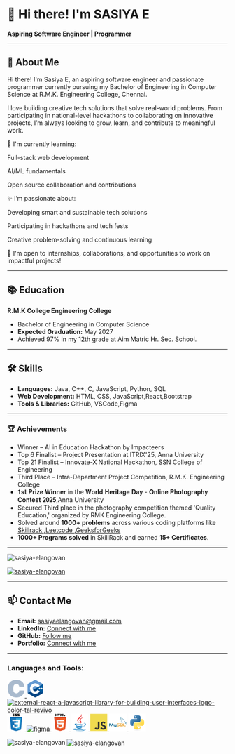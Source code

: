 # 👋 Hi there! I'm SASIYA E

**Aspiring Software Engineer | Programmer**

---

## 🎯 About Me
Hi there! I'm Sasiya E, an aspiring software engineer and passionate programmer currently pursuing my Bachelor of Engineering in Computer Science at R.M.K. Engineering College, Chennai.

I love building creative tech solutions that solve real-world problems. From participating in national-level hackathons to collaborating on innovative projects, I’m always looking to grow, learn, and contribute to meaningful work.

🌱 I'm currently learning:

Full-stack web development

AI/ML fundamentals

Open source collaboration and contributions

✨ I’m passionate about:

Developing smart and sustainable tech solutions

Participating in hackathons and tech fests

Creative problem-solving and continuous learning

🚀 I'm open to internships, collaborations, and opportunities to work on impactful projects!


---

## 📚 Education
**R.M.K College Engineering College**
- Bachelor of Engineering in Computer Science
- **Expected Graduation:** May 2027
- Achieved 97% in my 12th grade at Aim Matric Hr. Sec. School.
  
---

## 🛠️ Skills
- **Languages:** Java, C++, C, JavaScript, Python, SQL
- **Web Development:** HTML, CSS, JavaScript,React,Bootstrap
- **Tools & Libraries:**  GitHub, VSCode,Figma

---

### 🏆 Achievements
- Winner – AI in Education Hackathon by Impacteers
- Top 6 Finalist – Project Presentation at ITRIX'25, Anna University
- Top 21 Finalist – Innovate-X National Hackathon, SSN College of Engineering
- Third Place – Intra-Department Project Competition, R.M.K. Engineering College
- 𝟏𝐬𝐭 𝐏𝐫𝐢𝐳𝐞 𝐖𝐢𝐧𝐧𝐞𝐫 in the 𝐖𝐨𝐫𝐥𝐝 𝐇𝐞𝐫𝐢𝐭𝐚𝐠𝐞 𝐃𝐚𝐲 - 𝐎𝐧𝐥𝐢𝐧𝐞 𝐏𝐡𝐨𝐭𝐨𝐠𝐫𝐚𝐩𝐡𝐲 𝐂𝐨𝐧𝐭𝐞𝐬𝐭 𝟐𝟎𝟐𝟓,Anna University
- Secured Third place in the photography competition themed 'Quality Education,' organized by RMK Engineering College.
- Solved around **1000+ problems** across various coding platforms like [Skillrack ](https://www.skillrack.com/faces/resume.xhtml?id=439330&key=44b8c0bc61b6bb57e84d39d1e4efa2bdf307462e),[Leetcode ](https://leetcode.com/u/SASIYA_E/),[GeeksforGeeks](https://www.geeksforgeeks.org/user/sasiya/)
- **1000+ Programs solved** in SkillRack and earned **15+ Certificates**.

---

<p align="left"> <img src="https://komarev.com/ghpvc/?username=sasiya-elangovan&label=Profile%20views&color=0e75b6&style=flat" alt="sasiya-elangovan" /> </p>

<p align="left"> <a href="https://github.com/ryo-ma/github-profile-trophy"><img src="https://github-profile-trophy.vercel.app/?username=sasiya-elangovan" alt="sasiya-elangovan" /></a> </p>

---

## 📫 Contact Me
- **Email:** [sasiyaelangovan@gmail.com](mailto:sasiyaelangovan@gmail.com)
- **LinkedIn:** [Connect with me](https://www.linkedin.com/in/sasiya-elangovan/)
- **GitHub:** [Follow me](https://github.com/Sasiya-Elangovan)
- **Portfolio:** [Connect with me](https://sasiya-elangovan.web.app/)

---

<h3 align="left">Languages and Tools:</h3>
<p align="left"> <a href="https://www.cprogramming.com/" target="_blank" rel="noreferrer"> <img src="https://raw.githubusercontent.com/devicons/devicon/master/icons/c/c-original.svg" alt="c" width="40" height="40"/> </a> <a href="https://www.w3schools.com/cpp/" target="_blank" rel="noreferrer"> <img src="https://raw.githubusercontent.com/devicons/devicon/master/icons/cplusplus/cplusplus-original.svg" alt="cplusplus" width="40" height="40"/> </a> <a href="https://www.w3schools.com/css/" target="_blank" rel="noreferrer"> <img width="48" height="48" src="https://img.icons8.com/external-tal-revivo-color-tal-revivo/48/external-react-a-javascript-library-for-building-user-interfaces-logo-color-tal-revivo.png" alt="external-react-a-javascript-library-for-building-user-interfaces-logo-color-tal-revivo"/><img src="https://raw.githubusercontent.com/devicons/devicon/master/icons/css3/css3-original-wordmark.svg" alt="css3" width="40" height="40"/> </a> <a href="https://www.figma.com/" target="_blank" rel="noreferrer"> <img src="https://www.vectorlogo.zone/logos/figma/figma-icon.svg" alt="figma" width="40" height="40"/> </a> <a href="https://www.w3.org/html/" target="_blank" rel="noreferrer"> <img src="https://raw.githubusercontent.com/devicons/devicon/master/icons/html5/html5-original-wordmark.svg" alt="html5" width="40" height="40"/> </a> <a href="https://www.java.com" target="_blank" rel="noreferrer"> <img src="https://raw.githubusercontent.com/devicons/devicon/master/icons/java/java-original.svg" alt="java" width="40" height="40"/> </a> <a href="https://developer.mozilla.org/en-US/docs/Web/JavaScript" target="_blank" rel="noreferrer"> <img src="https://raw.githubusercontent.com/devicons/devicon/master/icons/javascript/javascript-original.svg" alt="javascript" width="40" height="40"/> </a> <a href="https://www.mysql.com/" target="_blank" rel="noreferrer"> <img src="https://raw.githubusercontent.com/devicons/devicon/master/icons/mysql/mysql-original-wordmark.svg" alt="mysql" width="40" height="40"/> </a> <a href="https://www.python.org" target="_blank" rel="noreferrer"> <img src="https://raw.githubusercontent.com/devicons/devicon/master/icons/python/python-original.svg" alt="python" width="40" height="40"/> </a> </p>

<p><img align="left" src="https://github-readme-stats.vercel.app/api/top-langs?username=sasiya-elangovan&show_icons=true&locale=en&layout=compact" alt="sasiya-elangovan" /></p>

<p>&nbsp;<img align="center" src="https://github-readme-stats.vercel.app/api?username=sasiya-elangovan&show_icons=true&locale=en" alt="sasiya-elangovan" /></p>






